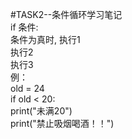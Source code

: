 #TASK2--条件循环学习笔记  
if 条件:  
    条件为真时,  执行1  
                执行2  
                执行3  
例：  
    old = 24  
    if old < 20:  
        print("未满20")  
        print("禁止吸烟喝酒！！")  
 
